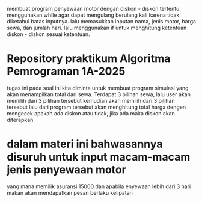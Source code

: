 membuat program penyewaan motor dengan diskon - diskon tertentu.
menggunakan while agar dapat mengulang berulang kali karena tidak diketahui batas inputnya. 
lalu memasukkan inputan nama, jenis motor, harga sewa, dan jumlah hari.
lalu menggunakan if untuk menghitung ketentuan diskon - diskon sesuai  ketentuan.
# Repository praktikum Algoritma Pemrograman 1A-2025
tugas ini 
pada soal ini kita diminta untuk membuat program simulasi yang akan menampilkan total dari sewa. Terdapat 3 pilihan sewa, lalu user akan memilih dari 3 pilihan tersebut kemudian akan memilih dari 3 pilihan tersebut lalu dari program tersebut akan menghitung total harga dengen mengecek apakah ada diskon atau tidak, jika ada maka diskon akan diterapkan
# dalam materi ini bahwasannya disuruh untuk input macam-macam jenis penyewaan motor
yang mana memilik asuransi 15000 dan apabila enyewaan lebih dari 3 hari makan akan mendapatkan pesan berlaku kelipatan
